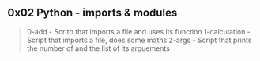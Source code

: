 ## 0x02 Python - imports & modules

> 0-add - Scritp that imports a file and uses its function
> 1-calculation - Script that imports a file, does some maths
> 2-args - Script that prints the number of and the list of its arguements

